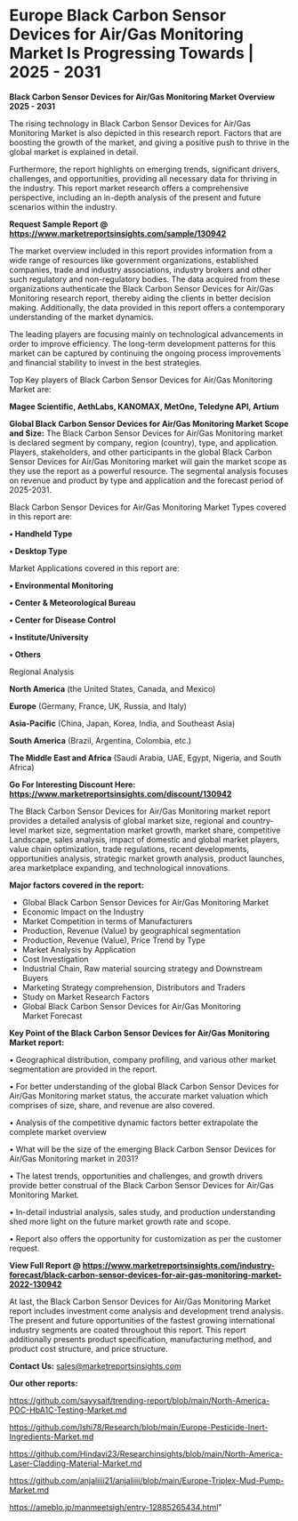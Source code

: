 # Europe Black Carbon Sensor Devices for Air/Gas Monitoring Market Is Progressing Towards | 2025 - 2031

<Strong> Black Carbon Sensor Devices for Air/Gas Monitoring Market Overview 2025 - 2031</strong>

The rising technology in Black Carbon Sensor Devices for Air/Gas Monitoring Market is also depicted in this research report. Factors that are boosting the growth of the market, and giving a positive push to thrive in the global market is explained in detail.

Furthermore, the report highlights on emerging trends, significant drivers, challenges, and opportunities, providing all necessary data for thriving in the industry. This report market research offers a comprehensive perspective, including an in-depth analysis of the present and future scenarios within the industry.

<strong>Request Sample Report @ <a href=https://www.marketreportsinsights.com/sample/130942>https://www.marketreportsinsights.com/sample/130942</a></strong>

The market overview included in this report provides information from a wide range of resources like government organizations, established companies, trade and industry associations, industry brokers and other such regulatory and non-regulatory bodies. The data acquired from these organizations authenticate the Black Carbon Sensor Devices for Air/Gas Monitoring research report, thereby aiding the clients in better decision making. Additionally, the data provided in this report offers a contemporary understanding of the market dynamics.

The leading players are focusing mainly on technological advancements in order to improve efficiency. The long-term development patterns for this market can be captured by continuing the ongoing process improvements and financial stability to invest in the best strategies.

Top Key players of Black Carbon Sensor Devices for Air/Gas Monitoring Market are:

<strong>Magee Scientific, AethLabs, KANOMAX, MetOne, Teledyne API, Artium</strong>

<strong><b>Global Black Carbon Sensor Devices for Air/Gas Monitoring Market Scope and Size:</b></strong>
The Black Carbon Sensor Devices for Air/Gas Monitoring market is declared segment by company, region (country), type, and application. Players, stakeholders, and other participants in the global Black Carbon Sensor Devices for Air/Gas Monitoring market will gain the market scope as they use the report as a powerful resource. The segmental analysis focuses on revenue and product by type and application and the forecast period of 2025-2031.

Black Carbon Sensor Devices for Air/Gas Monitoring Market Types covered in this report are:

<strong>• Handheld Type

• Desktop Type</strong>

Market Applications covered in this report are:

<strong>• Environmental Monitoring

• Center & Meteorological Bureau

• Center for Disease Control

• Institute/University

• Others</strong> 

Regional Analysis

<strong>North America</strong> (the United States, Canada, and Mexico)

<strong>Europe</strong> (Germany, France, UK, Russia, and Italy)

<strong>Asia-Pacific</strong> (China, Japan, Korea, India, and Southeast Asia)

<strong>South America</strong> (Brazil, Argentina, Colombia, etc.)

<strong>The Middle East and Africa</strong> (Saudi Arabia, UAE, Egypt, Nigeria, and South Africa)

<strong>Go For Interesting Discount Here: <a href=https://www.marketreportsinsights.com/discount/130942>https://www.marketreportsinsights.com/discount/130942</a></strong>

The Black Carbon Sensor Devices for Air/Gas Monitoring market report provides a detailed analysis of global market size, regional and country-level market size, segmentation market growth, market share, competitive Landscape, sales analysis, impact of domestic and global market players, value chain optimization, trade regulations, recent developments, opportunities analysis, strategic market growth analysis, product launches, area marketplace expanding, and technological innovations.

<strong><b>Major factors covered in the report:</b></strong>
<ul>
  <li>Global Black Carbon Sensor Devices for Air/Gas Monitoring Market </li>
  <li>Economic Impact on the Industry</li>
  <li>Market Competition in terms of Manufacturers</li>
  <li>Production, Revenue (Value) by geographical segmentation</li>
  <li>Production, Revenue (Value), Price Trend by Type</li>
  <li>Market Analysis by Application</li>
  <li>Cost Investigation</li>
  <li>Industrial Chain, Raw material sourcing strategy and Downstream Buyers</li>
  <li>Marketing Strategy comprehension, Distributors and Traders</li>
  <li>Study on Market Research Factors</li>
  <li>Global Black Carbon Sensor Devices for Air/Gas Monitoring Market Forecast</li>
</ul>

<strong><b>Key Point of the Black Carbon Sensor Devices for Air/Gas Monitoring Market report:</b></strong>

• Geographical distribution, company profiling, and various other market segmentation are provided in the report.

• For better understanding of the global Black Carbon Sensor Devices for Air/Gas Monitoring market status, the accurate market valuation which comprises of size, share, and revenue are also covered.

• Analysis of the competitive dynamic factors better extrapolate the complete market overview

• What will be the size of the emerging Black Carbon Sensor Devices for Air/Gas Monitoring market in 2031?

• The latest trends, opportunities and challenges, and growth drivers provide better construal of the Black Carbon Sensor Devices for Air/Gas Monitoring Market.

• In-detail industrial analysis, sales study, and production understanding shed more light on the future market growth rate and scope.

• Report also offers the opportunity for customization as per the customer request.

<strong><b>View Full Report @ <a href=https://www.marketreportsinsights.com/industry-forecast/black-carbon-sensor-devices-for-air-gas-monitoring-market-2022-130942>https://www.marketreportsinsights.com/industry-forecast/black-carbon-sensor-devices-for-air-gas-monitoring-market-2022-130942</a></b></strong>


At last, the Black Carbon Sensor Devices for Air/Gas Monitoring Market report includes investment come analysis and development trend analysis. The present and future opportunities of the fastest growing international industry segments are coated throughout this report. This report additionally presents product specification, manufacturing method, and product cost structure, and price structure.

<strong>Contact Us:</strong>
sales@marketreportsinsights.com

<strong>Our other reports:</strong>

<a href=https://github.com/sayysaif/trending-report/blob/main/North-America-POC-HbA1C-Testing-Market.md>https://github.com/sayysaif/trending-report/blob/main/North-America-POC-HbA1C-Testing-Market.md</a>

<a href=https://github.com/Ishi78/Research/blob/main/Europe-Pesticide-Inert-Ingredients-Market.md>https://github.com/Ishi78/Research/blob/main/Europe-Pesticide-Inert-Ingredients-Market.md</a>

<a href=https://github.com/Hindavi23/Researchinsights/blob/main/North-America-Laser-Cladding-Material-Market.md>https://github.com/Hindavi23/Researchinsights/blob/main/North-America-Laser-Cladding-Material-Market.md</a>

<a href=https://github.com/anjaliiii21/anjaliiii/blob/main/Europe-Triplex-Mud-Pump-Market.md>https://github.com/anjaliiii21/anjaliiii/blob/main/Europe-Triplex-Mud-Pump-Market.md</a>

<a href=https://ameblo.jp/manmeetsigh/entry-12885265434.html>https://ameblo.jp/manmeetsigh/entry-12885265434.html</a>"
